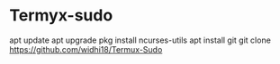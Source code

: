 # Termyx-sudo
apt update  apt upgrade  pkg install ncurses-utils  apt install git  git clone https://github.com/widhi18/Termux-Sudo
